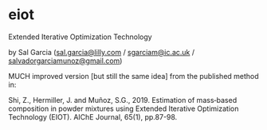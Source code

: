 # eiot
Extended Iterative Optimization Technology

by Sal Garcia (sal.garcia@lilly.com / sgarciam@ic.ac.uk / salvadorgarciamunoz@gmail.com)

MUCH improved version [but still the same idea] from the published method in: 

Shi, Z., Hermiller, J. and Muñoz, S.G., 2019. Estimation of mass‐based composition in powder mixtures using Extended Iterative Optimization Technology (EIOT). AIChE Journal, 65(1), pp.87-98.
